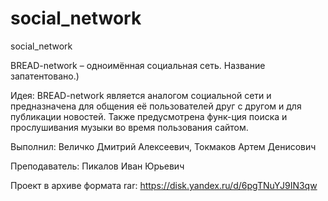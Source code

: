 # social_network
social_network

BREAD-network – одноимённая социальная сеть. Название запатентовано.)

Идея:
BREAD-network является аналогом социальной сети и предназначена для общения её пользователей друг с другом и для публикации новостей. Также предусмотрена функ-ция поиска и прослушивания музыки во время пользования сайтом.

Выполнил:
Величко Дмитрий Алексеевич,
Токмаков Артем Денисович

Преподаватель:
Пикалов Иван Юрьевич

Проект в архиве формата rar:
https://disk.yandex.ru/d/6pgTNuYJ9IN3qw
